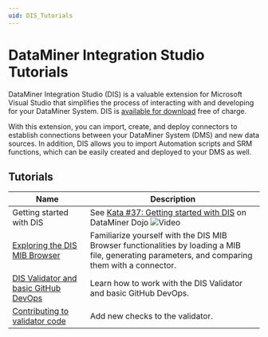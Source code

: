 ```yaml
---
uid: DIS_Tutorials
---
```


# DataMiner Integration Studio Tutorials

DataMiner Integration Studio (DIS) is a valuable extension for Microsoft Visual Studio that simplifies the process of interacting with and developing for your DataMiner System. DIS is [available for download](xref:Installing_and_configuring_DataMiner_Integration_Studio) free of charge.

With this extension, you can import, create, and deploy connectors to establish connections between your DataMiner System (DMS) and new data sources. In addition, DIS allows you to import Automation scripts and SRM functions, which can be easily created and deployed to your DMS as well.

## Tutorials

| Name | Description |
|--|--|
| Getting started with DIS | See [Kata #37: Getting started with DIS](https://community.dataminer.services/courses/kata-37/) on DataMiner Dojo ![Video](~/user-guide/images/video_Duo.png) |
| [Exploring the DIS MIB Browser](xref:DisTutorials_MibBrowser) | Familiarize yourself with the DIS MIB Browser functionalities by loading a MIB file, generating parameters, and comparing them with a connector. |
| [DIS Validator and basic GitHub DevOps](xref:DisTutorials_DevOpsGitHubValidator) | Learn how to work with the DIS Validator and basic GitHub DevOps. |
| [Contributing to validator code](xref:DisTutorials_ValidatorContributions)| Add new checks to the validator. |
